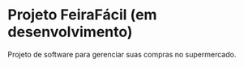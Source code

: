 # Projeto FeiraFácil (em desenvolvimento)

Projeto de software para gerenciar suas compras no supermercado.
